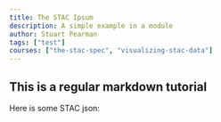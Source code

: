 ```yaml
---
title: The STAC Ipsum
description: A simple example in a module
author: Stuart Pearman
tags: ["test"]
courses: ["the-stac-spec", "visualizing-stac-data"]
---
```


## This is a regular markdown tutorial

Here is some STAC json: